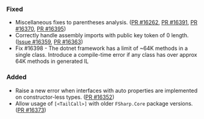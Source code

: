 ### Fixed

* Miscellaneous fixes to parentheses analysis. ([PR #16262](https://github.com/dotnet/fsharp/pull/16262), [PR #16391](https://github.com/dotnet/fsharp/pull/16391), [PR #16370](https://github.com/dotnet/fsharp/pull/16370), [PR #16395](https://github.com/dotnet/fsharp/pull/16395))
* Correctly handle assembly imports with public key token of 0 length. ([Issue #16359](https://github.com/dotnet/fsharp/issues/16359), [PR #16363](https://github.com/dotnet/fsharp/pull/16363))
* Fix #16398 - The dotnet framework has a limit of ~64K methods in a single class.  Introduce a compile-time error if any class has over approx 64K methods in generated IL

### Added
* Raise a new error when interfaces with auto properties are implemented on constructor-less types. ([PR #16352](https://github.com/dotnet/fsharp/pull/16352))
* Allow usage of `[<TailCall>]` with older `FSharp.Core` package versions. ([PR #16373](https://github.com/dotnet/fsharp/pull/16373))
